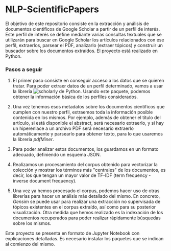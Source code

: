 # NLP-ScientificPapers

El objetivo de este repositorio consiste en la extracción y análisis de documentos científicos de Google Scholar a partir de un perfil de interés. Este perfil de interés se define mediante varias consultas textuales que se utilizarán para buscar en Google Scholar los artículos relacionados con ese perfil, extraerlos, parsear el PDF, analizarlo (extraer tópicos) y construir un buscador sobre los documentos extraídos. El proyecto está realizado en Python.

### Pasos a seguir

1. El primer paso consiste en conseguir acceso a los datos que se quieren tratar. Para poder extraer datos de un perfil determinado, vamos a usar la librería ![scholarly](https://pypi.org/project/scholarly/) de Python. Usando este paquete, podemos obtener la información básica de los perfiles considerados.

2. Una vez tenemos esos metadatos sobre los documentos científicos que cumplen con nuestro perfil, extraemos toda la información posible contenida en los mismos. Por ejemplo, además de obtener el título del artículo, si está disponible el abstract, será necesario extraerlo, y si hay un hiperenlace a un archivo PDF será necesario extraerlo automáticamente y parsearlo para obtener texto, para lo que usaremos la librería *pdfMiner*. 

3. Para poder analizar estos documentos, los guardamos en un formato adecuado, definiendo un esquema JSON. 

4. Realizamos un procesamiento del corpus obtenido para vectorizar la colección y mostrar los términos más "centrales" de los documentos, es decir, los que tengan un mayor valor de TF-IDF (term frequency - inverse document frequency).

5. Una vez ya hemos procesado el corpus, podemos hacer uso de otras librerías para hacer un análisis más detallado del mismo. En concreto, *Gensim* se puede usar para realizar una extracción no supervisada de tópicos existentes en el corpus extraído, así como para su posterior visualización. Otra medida que hemos realizado es la indexación de los documentos recuperados para poder realizar rápidamente búsquedas sobre los mismos.

Este proyecto se presenta en formato de Jupyter Notebook con explicaciones detalladas. Es necesario instalar los paquetes que se indican al comienzo del mismo.
